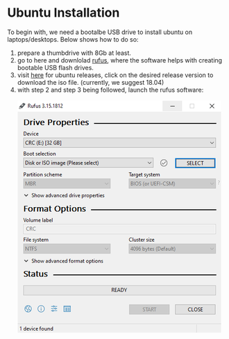 # Ubuntu Installation
To begin with, we need a bootalbe USB drive to install ubuntu on laptops/desktops. Below shows how to do so:</br>
1. prepare a thumbdrive with 8Gb at least.</br>
2. go to here and downlolad [rufus](https://rufus.ie/en/), where the software helps with creating bootable USB flash drives.</br>
3. visit [here](https://releases.ubuntu.com/) for ubuntu releases, click on the desired release version to download the iso file. (currently, we suggest 18.04)</br>
4. with step 2 and step 3 being followed, launch the rufus software:</br></br>
![alt text](https://github.com/HKPolyU-UAV/How-to-install-everything/blob/main/medias/rufus.png)
